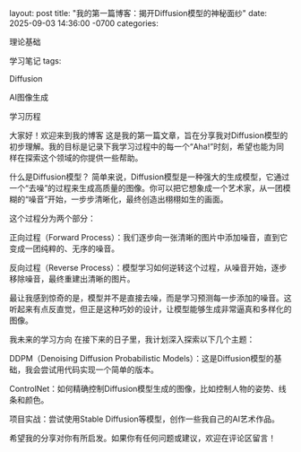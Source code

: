 layout: post
title: "我的第一篇博客：揭开Diffusion模型的神秘面纱"
date: 2025-09-03 14:36:00 -0700
categories:

理论基础

学习笔记
tags:

Diffusion

AI图像生成

学习历程

大家好！欢迎来到我的博客
这是我的第一篇文章，旨在分享我对Diffusion模型的初步理解。我的目标是记录下我学习过程中的每一个“Aha!”时刻，希望也能为同样在探索这个领域的你提供一些帮助。

什么是Diffusion模型？
简单来说，Diffusion模型是一种强大的生成模型，它通过一个“去噪”的过程来生成高质量的图像。你可以把它想象成一个艺术家，从一团模糊的“噪音”开始，一步步清晰化，最终创造出栩栩如生的画面。

这个过程分为两个部分：

正向过程（Forward Process）：我们逐步向一张清晰的图片中添加噪音，直到它变成一团纯粹的、无序的噪音。

反向过程（Reverse Process）：模型学习如何逆转这个过程，从噪音开始，逐步移除噪音，最终重建出清晰的图片。

最让我感到惊奇的是，模型并不是直接去噪，而是学习预测每一步添加的噪音。这听起来有点反直觉，但正是这种巧妙的设计，让模型能够生成非常逼真和多样化的图像。

我未来的学习方向
在接下来的日子里，我计划深入探索以下几个主题：

DDPM（Denoising Diffusion Probabilistic Models）：这是Diffusion模型的基础，我会尝试用代码实现一个简单的版本。

ControlNet：如何精确控制Diffusion模型生成的图像，比如控制人物的姿势、线条和颜色。

项目实战：尝试使用Stable Diffusion等模型，创作一些我自己的AI艺术作品。

希望我的分享对你有所启发。如果你有任何问题或建议，欢迎在评论区留言！